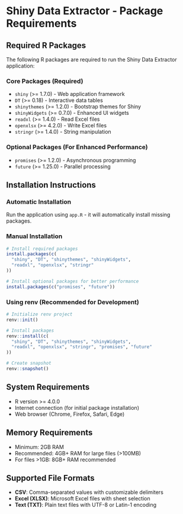 # Shiny Data Extractor - Package Requirements

## Required R Packages

The following R packages are required to run the Shiny Data Extractor application:

### Core Packages (Required)
- `shiny` (>= 1.7.0) - Web application framework
- `DT` (>= 0.18) - Interactive data tables
- `shinythemes` (>= 1.2.0) - Bootstrap themes for Shiny
- `shinyWidgets` (>= 0.7.0) - Enhanced UI widgets
- `readxl` (>= 1.4.0) - Read Excel files
- `openxlsx` (>= 4.2.0) - Write Excel files
- `stringr` (>= 1.4.0) - String manipulation

### Optional Packages (For Enhanced Performance)
- `promises` (>= 1.2.0) - Asynchronous programming
- `future` (>= 1.25.0) - Parallel processing

## Installation Instructions

### Automatic Installation
Run the application using `app.R` - it will automatically install missing packages.

### Manual Installation
```r
# Install required packages
install.packages(c(
  "shiny", "DT", "shinythemes", "shinyWidgets", 
  "readxl", "openxlsx", "stringr"
))

# Install optional packages for better performance
install.packages(c("promises", "future"))
```

### Using renv (Recommended for Development)
```r
# Initialize renv project
renv::init()

# Install packages
renv::install(c(
  "shiny", "DT", "shinythemes", "shinyWidgets", 
  "readxl", "openxlsx", "stringr", "promises", "future"
))

# Create snapshot
renv::snapshot()
```

## System Requirements
- R version >= 4.0.0
- Internet connection (for initial package installation)
- Web browser (Chrome, Firefox, Safari, Edge)

## Memory Requirements
- Minimum: 2GB RAM
- Recommended: 4GB+ RAM for large files (>100MB)
- For files >1GB: 8GB+ RAM recommended

## Supported File Formats
- **CSV**: Comma-separated values with customizable delimiters
- **Excel (XLSX)**: Microsoft Excel files with sheet selection
- **Text (TXT)**: Plain text files with UTF-8 or Latin-1 encoding
